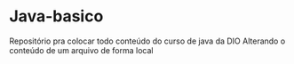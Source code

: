 # Java-basico
Repositório pra colocar todo conteúdo do curso de java da DIO
Alterando o conteúdo de um arquivo de forma local